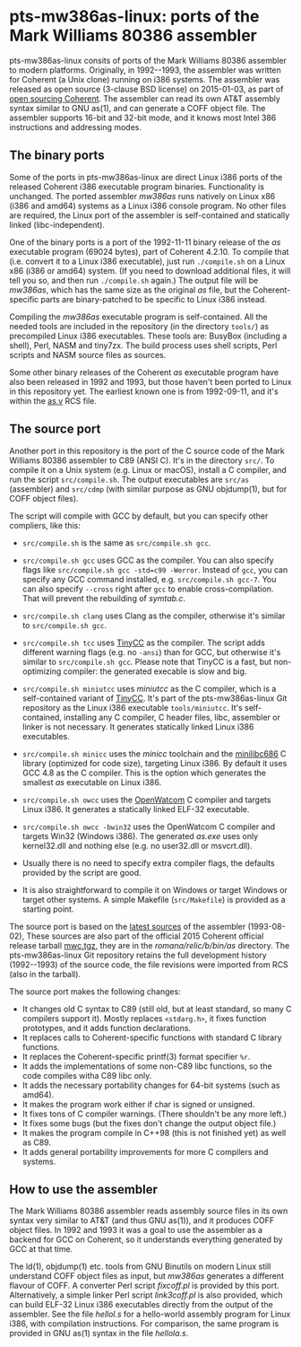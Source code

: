 # pts-mw386as-linux: ports of the Mark Williams 80386 assembler

pts-mw386as-linux consits of ports of the Mark Williams 80386 assembler to
modern platforms. Originally, in 1992--1993, the assembler was written for
Coherent (a Unix clone) running on i386 systems. The assembler was released
as open source (3-clause BSD license) on 2015-01-03, as part of
[open sourcing Coherent](http://www.nesssoftware.com/home/mwc/source.php).
The assembler can read its own AT&T assembly syntax
similar to GNU as(1), and can generate a COFF object file. The assembler
supports 16-bit and 32-bit mode, and it knows most Intel 386 instructions
and addressing modes.

## The binary ports

Some of the ports in pts-mw386as-linux are direct Linux i386 ports of the
released Coherent i386 executable program binaries. Functionality is
unchanged. The ported assembler *mw386as* runs natively on Linux x86 (i386
and amd64) systems as a Linux i386 console program. No other files are
required, the Linux port of the assembler is self-contained and statically
linked (libc-independent).

One of the binary ports is a port of the 1992-11-11 binary release of the
*as* executable program (69024 bytes), part of Coherent 4.2.10. To compile
that (i.e. convert it to a Linux i386 executable), just run `./compile.sh`
on a Linux x86 (i386 or amd64) system. (If you need to download additional
files, it will tell you so, and then run `./compile.sh` again.) The output
file will be *mw386as*, which has the same size as the original *as* file,
but the Coherent-specific parts are binary-patched to be specific to Linux
i386 instead.

Compiling the *mw386as* executable program is self-contained. All the needed
tools are included in the repository (in the directory `tools/`) as
precompiled Linux i386 executables. These tools are: BusyBox (including a
shell), Perl, NASM and tiny7zx. The build process uses shell scripts, Perl
scripts and NASM source files as sources.

Some other binary releases of the Coherent *as* executable program have also
been released in 1992 and 1993, but those haven't been ported to Linux in
this repository yet. The earliest known one is from 1992-09-11, and it's
within the
[as,v](https://github.com/gspu/Coherent/blob/master/mwc/romana/relic/b/bin/as/RCS/as%2Cv)
RCS file.

## The source port

Another port in this repository is the port of the C source code of the Mark
Williams 80386 assembler to C89 (ANSI C). It's in the directory `src/`. To
compile it on a Unix system (e.g. Linux or macOS), install a C compiler, and
run the script `src/compile.sh`. The output executables are `src/as`
(assembler) and `src/cdmp` (with similar purpose as GNU objdump(1), but for
COFF object files).

The script will compile with GCC by default, but you can specify other
compliers, like this:

* `src/compile.sh` is the same as `src/compile.sh gcc`.

* `src/compile.sh gcc` uses GCC as the compiler. You can also specify flags
  like `src/compile.sh gcc -std=c99 -Werror`. Instead of `gcc`, you can
  specify any GCC command installed, e.g. `src/compile.sh gcc-7`. You can
  also specify `--cross` right after `gcc` to enable cross-compilation. That
  will prevent the rebuilding of *symtab.c*.

* `src/compile.sh clang` uses Clang as the compiler, otherwise it's similar
  to `src/compile.sh gcc`.

* `src/compile.sh tcc` uses [TinyCC](https://bellard.org/tcc/) as the
  compiler. The script adds different warning flags (e.g. no `-ansi`) than
  for GCC, but otherwise it's similar to `src/compile.sh gcc`. Please note
  that TinyCC is a fast, but non-optimizing compiler: the generated execable
  is slow and big.

* `src/compile.sh miniutcc` uses *miniutcc* as the C compiler, which is a
  self-contained variant of [TinyCC](https://bellard.org/tcc/). It's part of
  the pts-mw386as-linux Git repository as the Linux i386 executable
  `tools/miniutcc`. It's self-contained, installing any C compiler, C header
  files, libc, assembler or linker is not necessary. It generates
  statically linked Linux i386 executables.

* `src/compile.sh minicc` uses the *minicc* toolchain and the
  [minilibc686](https://github.com/pts/minilibc686) C library (optimized for
  code size), targeting Linux i386. By default it uses GCC 4.8 as the C
  compiler. This is the option which generates the smallest *as* executable
  on Linux i386.

* `src/compile.sh owcc` uses the
  [OpenWatcom](https://github.com/open-watcom/open-watcom-v2) C compiler and
  targets Linux i386. It generates a statically linked ELF-32 executable.

* `src/compile.sh owcc -bwin32` uses the OpenWatcom C compiler and targets
  Win32 (Windows i386). The generated *as.exe* uses only kernel32.dll and
  nothing else (e.g. no user32.dll or msvcrt.dll).

* Usually there is no need to specify extra compiler flags, the defaults
  provided by the script are good.

* It is also straightforward to compile it on Windows or target Windows or
  target other systems. A simple Makefile (`src/Makefile`) is provided as
  a starting point.

The source port is based on the [latest
sources](https://github.com/gspu/Coherent/tree/master/mwc/romana/relic/b/bin/as)
of the assembler (1993-08-02), These sources are also part of the official
2015 Coherent official release tarball
[mwc.tgz](http://www.nesssoftware.com/home/mwc/mwc.tgz), they are in the
*romana/relic/b/bin/as* directory. The pts-mw386as-linux Git repository
retains the full development history (1992--1993) of the source code, the
file revisions were imported from RCS (also in the tarball).

The source port makes the following changes:

* It changes old C syntax to C89 (still old, but at least standard, so many
  C compilers support it). Mostly replaces `<stdarg.h>`, it fixes function
  prototypes, and it adds function declarations.
* It replaces calls to Coherent-specific functions with standard C library
  functions.
* It replaces the Coherent-specific printf(3) format specifier `%r`.
* It adds the implementations of some non-C89 libc functions, so the code
  compiles witha C89 libc only.
* It adds the necessary portability changes for 64-bit systems (such as
  amd64).
* It makes the program work either if char is signed or unsigned.
* It fixes tons of C compiler warnings. (There shouldn't be any more left.)
* It fixes some bugs (but the fixes don't change the output object file.)
* It makes the program compile in C++98 (this is not finished yet) as well
  as C89.
* It adds general portability improvements for more C compilers and systems.

## How to use the assembler

The Mark Williams 80386 assembler reads assembly source files in its own
syntax very similar to AT&T (and thus GNU as(1)), and it produces COFF
object files. In 1992 and 1993 it was a goal to use the assembler as a
backend for GCC on Coherent, so it understands everything generated by GCC
at that time.

The ld(1), objdump(1) etc. tools from GNU Binutils on modern Linux still
understand COFF object files as input, but *mw386as* generates a different
flavour of COFF. A converter Perl script *fixcoff.pl* is provided by this
port. Alternatively, a simple linker Perl script *link3coff.pl* is also
provided, which can build ELF-32 Linux i386 executables directly from the
output of the assembler. See the file *hellol.s* for a hello-world assembly
program for Linux i386, with compilation instructions. For comparison, the
same program is provided in GNU as(1) syntax in the file *hellola.s*.
